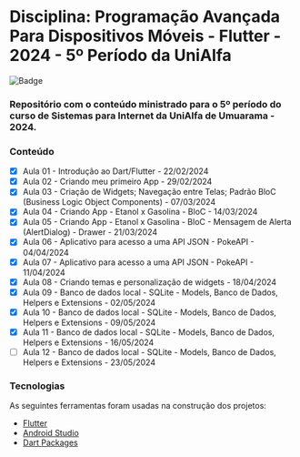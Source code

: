 # Disciplina: Programação Avançada Para Dispositivos Móveis - Flutter - 2024 - 5º Período da UniAlfa

![Badge](https://img.shields.io/badge/Marcos%20Dias%20Vendramini-Flutter-blue)

### Repositório com o conteúdo ministrado para o 5º período do curso de Sistemas para Internet da UniAlfa de Umuarama - 2024.

### Conteúdo

- [x] Aula 01 - Introdução ao Dart/Flutter - 22/02/2024
- [x] Aula 02 - Criando meu primeiro App - 29/02/2024
- [x] Aula 03 - Criação de Widgets; Navegação entre Telas; Padrão BloC (Business Logic Object Components) - 07/03/2024
- [x] Aula 04 - Criando App - Etanol x Gasolina - BloC - 14/03/2024
- [x] Aula 05 - Criando App - Etanol x Gasolina - BloC - Mensagem de Alerta (AlertDialog) - Drawer - 21/03/2024
- [x] Aula 06 - Aplicativo para acesso a uma API JSON - PokeAPI - 04/04/2024
- [x] Aula 07 - Aplicativo para acesso a uma API JSON - PokeAPI - 11/04/2024
- [x] Aula 08 - Criando temas e personalização de widgets - 18/04/2024
- [x] Aula 09 - Banco de dados local - SQLite - Models, Banco de Dados, Helpers e Extensions - 02/05/2024
- [x] Aula 10 - Banco de dados local - SQLite - Models, Banco de Dados, Helpers e Extensions - 09/05/2024
- [x] Aula 11 - Banco de dados local - SQLite - Models, Banco de Dados, Helpers e Extensions - 16/05/2024
- [ ] Aula 12 - Banco de dados local - SQLite - Models, Banco de Dados, Helpers e Extensions - 23/05/2024

### Tecnologias

As seguintes ferramentas foram usadas na construção dos projetos:

- [Flutter](https://flutter.dev/)
- [Android Studio](https://developer.android.com/studio)
- [Dart Packages](https://pub.dev/)
